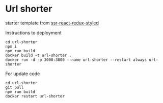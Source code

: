 # Url shorter

starter template from  [ssr-react-redux-styled](https://github.com/minya92/ssr-react-redux-styled)

Instructions to deployment

```
cd url-shorter
npm i
npm run build
docker build -t url-shorter .
docker run -d -p 3000:3000 --name url-shorter --restart always url-shorter
```

For update code

```
cd url-shorter
git pull
npm run build
docker restart url-shorter
```
